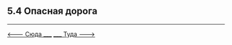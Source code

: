 ## 5.4 Опасная дорога

---

[   <--- Сюда ___](/05%20-%20priority%20pass/5.3%20-%20priority%20signs.md)
[___ Туда --->](/05%20-%20priority%20pass/5.5%20-%20circular%20motion.md)
